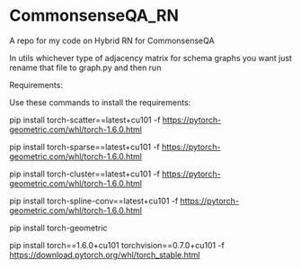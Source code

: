 # CommonsenseQA_RN
A repo for my code on Hybrid RN for CommonsenseQA

In utils whichever type of adjacency matrix for schema graphs you want just rename that file to graph.py and then run 

Requirements:

Use these commands to install the requirements:

pip install torch-scatter==latest+cu101 -f https://pytorch-geometric.com/whl/torch-1.6.0.html

pip install torch-sparse==latest+cu101 -f https://pytorch-geometric.com/whl/torch-1.6.0.html

pip install torch-cluster==latest+cu101 -f https://pytorch-geometric.com/whl/torch-1.6.0.html

pip install torch-spline-conv==latest+cu101 -f https://pytorch-geometric.com/whl/torch-1.6.0.html

pip install torch-geometric

pip install torch==1.6.0+cu101 torchvision==0.7.0+cu101 -f https://download.pytorch.org/whl/torch_stable.html
